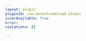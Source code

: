 ```yaml
---
layout: plugin
pluginId: com.monochromeroad.s3sync
isJarAvailable: true
error: ''
violations: []

---
```

